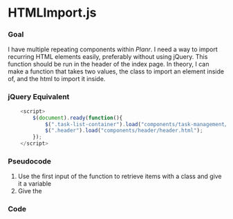 # HTMLImport.js
### Goal
I have multiple repeating components within *Planr*. I need a way to import recurring HTML elements easily, preferably without using jQuery. This function should be run in the header of the index page. In theory, I can make a function that takes two values, the class to import an element inside of, and the html to import it inside.
### jQuery Equivalent
```js
    <script>
        $(document).ready(function(){
            $(".task-list-container").load("components/task-management/task-container/task-container.html");
            $(".header").load("components/header/header.html");
        });
    </script>
```
### Pseudocode
1. Use the first input of the function to retrieve items with a class and give it a variable
2. Give the 

### Code

```js
```


